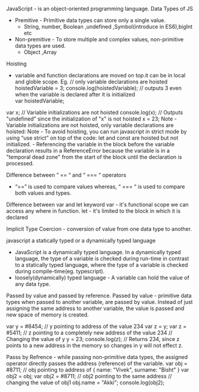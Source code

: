 JavaScript - is an object-oriented programming language.
Data Types of JS
- Premitive - Primitive data types can store only a single value.
    - String, number, Boolean ,undefined ,Symbol(introduce in ES6),bigInt etc
- Non-premitive -  To store multiple and complex values, non-primitive data types are used.
    - Object ,Array
 
Hoisting 
- variable and function declarations are moved on top.it can be in local and globle scope.
Eg. // only variable declarations are hoisted
hoistedVariable = 3;
console.log(hoistedVariable); // outputs 3 even when the variable is declared after it is initialized	
var hoistedVariable;

var x; // Variable initializations are not hoisted
console.log(x); // Outputs "undefined" since the initialization of "x" is not hoisted
x = 23;
Note - Variable initializations are not hoisted, only variable declarations are hoisted:
Note - To avoid hoisting, you can run javascript in strict mode by using “use strict” on top of the code:
let and const are hoisted but not initialized. - Referencing the variable in the block before the variable declaration results in a ReferenceError because the variable is in a "temporal dead zone" from the start of the block until the declaration is processed.

Difference between “ == “ and “ === “ operators
- “==” is used to compare values whereas, “ === “ is used to compare both values and types.

Difference between var and let keyword
var - it's functional scope we can access any where in function.
let - it's limited to the block in which it is declared

Implicit Type Coercion - conversion of value from one data type to another.

javascript a statically typed or a dynamically typed language
- JavaScript is a dynamically typed language. In a dynamically typed language, the type of a variable is checked during run-time in contrast to a statically typed language, where the type of a variable is checked during compile-time(eg. typescript).
- loosely(dynamically) typed language - A variable can hold the value of any data type.

Passed by value and passed by reference.
Passed by value - primitive data types when passed to another variable, are passed by value. Instead of just assigning the same address to another variable, the value is passed and new space of memory is created.

var y = #8454; // y pointing to address of the value 234
var z = y; 
var z = #5411; // z pointing to a completely new address of the value 234
// Changing the value of y
y = 23;
console.log(z);  // Returns 234, since z points to a new address in the memory so changes in y will not effect z.

Passs by Refrence - while passing non-primitive data types, the assigned operator directly passes the address (reference) of the variable.
var obj = #8711;  // obj pointing to address of { name: "Vivek", surname: "Bisht" }
var obj2 = obj;
var obj2 = #8711; // obj2 pointing to the same address 
// changing the value of obj1
obj.name = "Akki";
console.log(obj2);
